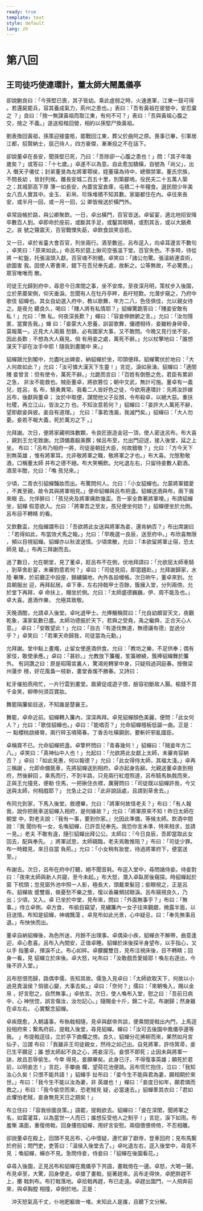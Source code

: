```yaml
---
ready: true
template: text
style: default
lang: zh
---
```


# 第八回

## 王司徒巧使連環計，董太師大鬧鳳儀亭

卻說蒯良曰：「今孫堅已喪，其子皆幼。乘此虛弱之時，火速進軍，江東一鼓可得
。若還屍罷兵，容其養成氣力，荊州之患也。」表曰：「吾有黃祖在彼營中，安忍棄之
？」良曰：「捨一無謀黃祖而取江東，有何不可？」表曰：「吾與黃祖心腹之交，捨之
不義。」遂送桓楷回營，相約以孫堅尸換黃祖。

劉表換回黃祖，孫策迎接靈柩，罷戰回江東，葬父於曲阿之原。喪事已畢，引軍居
江都，招賢納士，屈己待人，四方豪傑，漸漸投之不在話下。

卻說董卓在長安，聞孫堅已死，乃曰：「吾除卻一心腹之患也！」問：「其子年幾
歲矣？」或答曰：「十七歲。」卓遂不以為意。自此愈加驕橫，自號為「尚父」，出入
僭天子儀仗；封弟董旻為左將軍鄠侯，姪董璜為待中，總領禁軍。董氏宗族，不問長幼
，皆封列侯。離長安城二百五十里，別築郿塢，役民夫二十五萬人築之；其城郭高下厚
薄一如長安，內蓋宮室倉庫，屯積二十年糧食。選民間少年美女八百人實其中。金玉、
彩帛、珍珠堆積不知其數。家屬都住在內。卓往來長安，或半月一回，或一月一回，公
卿皆候送於橫門外。

卓常設帳於路，與公卿聚飲。一日，卓出橫門，百官皆送。卓留宴，適北地招安降
卒數百人到。卓即命於座前，或斷其手足，或鑿其眼睛，或割其舌，或以大鍋煮之。哀
號之聲震天，百官戰慄失莇，卓飲食談笑自若。

又一日，卓於省臺大會百官，列坐兩行。酒至數巡，呂布逕入，向卓耳邊言不數句
，卓笑曰：「原來如此。」命呂布於筵上揪司空張溫下堂。百官失色。不多時，待從將
一紅盤，托張溫頭入獻。百官魂不附體。卓笑曰：「諸公勿驚。張溫結連袁術，欲圖害
我。因使人寄書來，錯下在吾兒奉先處，故斬之。公等無故，不必驚畏。」眾官唯唯而
散。

司徒王允歸到府中，尋思今日席間之事，坐不安席。至夜深月明，策杖步入後園，
立於荼蘼架側，仰天垂淚。忽聞有人在牡丹亭畔，長吁短歎。允潛步窺之，乃府中歌伎
貂蟬也。其女自幼選入府中，教以歌舞，年方二八，色伎俱佳，允以親女待之。是夜允
聽良久，喝曰：「賤人將有私情耶？」貂蟬驚跪答曰：「賤妾安敢有私！」允曰：「無
私，何夜深長歎？」蟬曰：「容妾伸肺腑之言。」允曰：「汝勿隱匿，當實告我。」蟬
曰：「妾蒙大人恩養，訓習歌舞，優禮相待，妾雖粉身碎骨，莫報萬一。近見大人兩眉
愁鎖，必有國家大事，又不敢問。今晚又見行坐不安，因此長歎﹔不想為大人窺見。倘
有用妾之處，萬死不辭。」允以杖擊地曰：「誰想漢天下卻在汝手中耶！隨我到畫閣中
來。」

貂蟬跟允到閣中，允盡叱出婢妾，納貂蟬於坐，叩頭便拜。貂蟬驚伏於地曰：「大
人何故如此？」允曰：「汝可憐大漢天下生靈！」言訖，淚如泉湧。貂蟬曰：「適間賤
妾曾言：但有使令，萬死不辭。」允跪而言曰：「百姓有倒懸之危，君臣有累卵之急，
非汝不能救也。賊臣董卓，將欲篡位；朝中文武，無計可施。董卓有一義兒，姓呂，名
布，驍勇異常。我看二人皆好色之徒，今欲用連環計：先將汝許嫁呂布，後獻與董卓；
汝於中取便，謀間他父子反顏，令布殺卓，以絕大惡。重扶社稷，再立江山，皆汝之力
也。不知汝意若何？」貂蟬曰：「妾許大人萬死不辭，望即獻妾與彼。妾自有道理。」
允曰：「事若洩漏，我滅門矣。」貂蟬曰：「大人勿憂。妾若不報大義，死於萬刃之下
。」

允拜謝。次日，便將家藏明珠數顆，令良匠嵌造金冠一頂，使人密送呂布。布大喜
，親到王允宅致謝。允頂備嘉殽美饌；候呂布至，允出門迎迓，接入後堂，延之上坐。
布曰：「呂布乃相府一將，司徒是朝廷大臣，何故錯敬？」允曰：「方今天下別無英雄
，惟有將軍耳。允非敬將軍之職，敬將軍之才也。」布大喜。允慇懃敬酒，口稱董太師
并布之德不絕。布大笑暢飲。允叱退左右，只留待妾數人勸酒。酒至半酣，允曰：「喚
孩兒來。」

少頃，二青衣引貂蟬豔妝而出。布驚問何人。允曰：「小女貂蟬也。允蒙將軍錯愛
，不異至親，故令其與將軍相見。」便命貂蟬與呂布把盞。貂蟬送酒與布，兩下眉來眼
去。允佯醉曰：「孩兒央及將軍痛飲幾盃。吾一家全靠著將軍哩。」布請貂蟬坐，貂蟬
假意欲入。允曰：「將軍吾之至友，孩兒便坐何妨？」貂蟬便坐於允側。呂布目不轉睛
的看。

又飲數盃，允指蟬謂布曰：「吾欲將此女送與將軍為妾，還肯納否？」布出席謝曰
：「若得如此，布當效犬馬之報。」允曰：「早晚選一良辰，送至府中。」布欣喜無限
，頻以目視貂蟬。貂蟬亦以秋波送情。少頃席散，允曰：「本欲留將軍止宿，恐太師見
疑。」布再三拜謝而去。

過了數日，允在朝堂，見了董卓，趁呂布不在側，伏地拜請曰：「允欲屈太師車騎
，到草舍赴宴，未審鈞意若何？」卓曰：「司徒見招，即當趨赴。」允拜謝歸家，水陸
畢陳，於前廳正中設座，錦繡鋪地，內外各設幔帳。次日晌午，董卓來到。允具朝服出
迎，再拜起居。卓下車，左右持戟甲士百餘，簇擁入堂，分列兩傍。允於堂下再拜，卓
命扶上，賜坐於側。允曰：「太師盛德巍巍，伊、周不能及也。」卓大喜。進酒作樂，
允極其致敬。

天晚酒酣，允請卓入後堂。卓叱退甲士。允捧觴稱賀曰：「允自幼頗習天文，夜觀
乾象，漢家氣數已盡。太師功德振於天下，若舜之受堯，禹之繼舜，正合天心人意。」
卓曰：「安敢望此！」允曰：「自古『有道伐無道，無德讓有德』豈過分乎？」卓笑曰
：「若果天命歸我，司徒當為元勳。」

允拜謝。堂中點上畫燭，止留女使進酒供食。允曰：「教坊之樂，不足供奉；偶有
家伎，敢使承應。」卓曰：「甚妙。」允教放下簾櫳，笙簧繚繞，簇捧貂蟬舞於簾外。
有詞讚之曰：原是昭陽宮裏人，驚鴻宛轉掌中身，只疑飛過洞庭春。按徹梁州蓮步
穩，好花風裊一枝新，畫堂香煖不勝春。又詩曰：

紅牙催拍燕飛忙，一片行雲到畫堂。眉黛促成遊子恨，臉容初斷故人腸。榆錢不買
千金笑，柳帶何須百寶妝。

舞罷隔簾偷目送，不知誰是楚襄王。

舞罷，卓命近前。貂蟬轉入簾內，深深再拜。卓見貂蟬顏色美麗，便問：「此女何
人？」允曰：「歌伎貂蟬也。」卓曰：「能唱否？」允命貂蟬檀板低謳一曲。正是：一
點櫻桃啟絳脣，兩行碎玉噴陽春。丁香舌吐橫鋼劍，要斬奸邪亂國臣。

卓稱賞不已。允命貂蟬把盞。卓擎杯問曰：「青春幾何！」貂蟬曰：「賊妾年方二
八。」卓笑曰：「真神仙中人也！」允起曰：「允欲將此女獻上太師，未審肯容納否？
」卓曰：「如此見惠，何以報德？」允曰：「此女得侍太師，其福太淺。」卓再三稱謝
。允即命備氈車，先將貂蟬送到相府。卓亦起身告辭。允親送董卓直到相府，然後辭回
。乘馬而行，不到半路，只見兩行紅燈照道，呂布騎馬執戟而來，正與王允撞見，便勒
住馬，一把揪住衣襟，厲聲問曰：「司徒既以貂蟬許我，今又送與太師，何相戲耶？」
允急止之曰：「此非說話處，且請到草舍去。」

布同允到家，下馬入後堂。敘禮畢，允曰：「將軍何故怪老夫？」布曰：「有人報
我，說你把氈車送貂蟬入相府，是何緣故？」允曰：「將軍原來不知！昨日太師在朝堂
中，對老夫說：『我有一事，要到你家。』允因此準備，等候太師。飲酒中間說：『我
聞你有一女，名喚貂蟬，已許吾兒奉先。我恐你言未準，特來相求，並請一見。』老夫
不敢有違，隨引貂蟬出拜公公。太師曰：『今日良辰，吾即當取此女回去，配與奉先。
』將軍試思，太師親臨，老夫焉敢推阻？」布曰：「司徒少罪。布一時錯見，來日自當
負荊。」允曰：「小女稍有妝奩，待過將軍府下，便當送至。」

布謝去。次日，呂布在府中打聽，絕不聞音耗。布逕入堂中，尋問諸侍妾。待妾對
曰：「夜來太師與新人共寢，至今未起。」布大怒，潛入卓臥房後窺探。時貂蟬起於窗
下梳頭；忽見窗外池中照一人影，極長大，頭戴束髮冠；偷眼視之，正是呂布。貂蟬故
蹙雙眉，做憂愁不樂之態，復以香羅頻拭眼淚。呂布窺視良久，乃出；少頃，又入。卓
已坐於中堂，見布來，問曰：「外面無事乎？」布曰：「無事。」侍立卓側。卓方食，
布偷目竊望，見繡簾內一女子往來觀覷，微露半面，以目送情。布知是貂蟬，神魂飄蕩
。卓見布如此光景，心中疑忌，曰：「奉先無事且退。」布怏怏而出。

董卓自納貂蟬後，為色所迷，月餘不出理事。卓偶染小疾，貂蟬衣不解帶，曲意逢
迎，卓心愈喜。呂布入內間安，正值卓睡。貂蟬於床後探半身望布，以手指心，又以手
指董卓，揮淚不止。布心如碎。卓朦朧雙目，見布注視床後，目不轉睛；回身一看，見
貂蟬立於床後。卓大怒，叱布曰：「汝敢戲吾愛姬耶！喚左右逐出，今後不許入堂。」


呂布怒恨而歸，路偶李儒，告知其故。儒急入見卓曰：「太師欲取天下，何故以小
過見責溫侯？倘彼心變，大事去矣。」卓曰：「奈何？」儒曰：「來朝喚入，賜以金帛
，好言慰之，自然無事。」卓依言。次日，使人喚布入堂，慰之曰：「吾前日病中，心
神恍惚，誤言傷汝，汝勿記心。」隨賜金十斤，錦二十疋。布謝歸；然身雖在卓左右，
心實繫念貂蟬。

卓疾既愈，入朝議事。布執戟相隨，見卓與獻帝共談，便乘間提戟出內門，上馬逕
投相府來；繫馬府前，提戟入後堂，尋見貂蟬。蟬曰：「汝可去後園中鳳儀亭邊等我。
」布提戟逕往，立於亭下曲欄之傍。良久，貂蟬分花拂柳而來，果然如月宮仙子，泣謂
布曰：「我雖非王司徒親女，然待之如己出。自見將軍，許侍箕帚，妾已生平願足；誰
想太師起不良之心，將妾淫污。妾恨不即死；止因未與將軍一訣，故且忍辱偷生。今幸
得見，妾願畢矣。此身已汙，不得復事英雄；願死於君前，以明妾志！」言訖，手攀曲
欄，望荷花池便跳。呂布慌忙抱住，泣曰：「我知汝心久矣！只恨不能共語！」貂蟬手
扯布曰：「妾今生不能與君為妻，願相期於來世。」布曰：「我今生不能以汝為妻，非
英雄也！」蟬曰：「妾度日如年，願君憐而救之。」布曰：「我今偷空而來，恐老賊見
疑，必當速去。」貂蟬牽其衣曰：「君如此懼怕老賊，妾身無見天日之期矣！」

布立住曰：「容我徐圖良策。」語罷，提戟欲去。貂蟬曰：「妾在深閨，聞將軍之
名，如雷灌耳，以為當世一人而已；誰想反受他人之制乎！」言訖，淚下如雨。布羞慚
滿面，重復倚戟，回身摟抱貂蟬，用好言安慰。兩個偎偎倚倚，不忍相離。

卻說董卓在殿上，回頭不見呂布，心中懷疑，連忙辭了獻帝，登車回府；見布馬繫
於府前；問門吏，吏答曰：「溫侯入後堂去了。」卓叱退左右，逕入後堂中，尋覓不見
；喚貂蟬，蟬亦不見。急問侍妾，侍妾曰：「貂蟬在後園看花。」

卓尋入後園，正見呂布和貂蟬在鳳儀亭下共語，畫戟倚在一邊。卓怒，大喝一聲。
布見卓至，大驚，回身便走。卓搶了畫戟，挺著趕來。呂布走得快，卓肥胖趕不上，擲
戟刺布。布打戟落地。卓拾戟再趕，布已走遠。卓趕出園門，一人飛奔前來，與卓胸膛
相撞，卓倒於地。正是：

　沖天怒氣高千丈，仆地肥軀做一堆。未知此人是誰，且聽下文分解。
